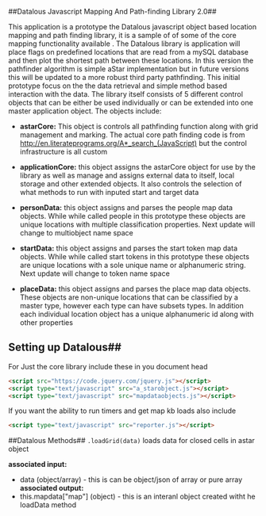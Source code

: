 

##Datalous Javascript Mapping And Path-finding Library 2.0##

This application is a  prototype the Datalous javascript object based location mapping and path finding library, it is a sample of of some of the core mapping functionality available . The Datalous  library is  application will place flags on predefined locations that are read from a mySQL  database and then plot the shortest path between these locations. In this version the pathfinder algorithm is simple aStar implementation but in future versions this will be updated to a more robust third party pathfinding. This initial prototype focus on the the data retrieval and simple method based interaction with the data. The library itself consists of 5 different control objects that can be either be used individually or can be extended into one master application object. The objects include:

- **astarCore:** This object is controls all pathfinding function along with grid management and marking. The actual core path finding code is from http://en.literateprograms.org/A*_search_(JavaScript) but the control infrastructure  is all custom

- **applicationCore:** this object  assigns the astarCore object for use by the library as well as manage and assigns external data to itself, local storage and other extended objects. It also controls the selection of what methods to run with inputed start and target data

- **personData:** this object  assigns and parses the people map data objects. While while called people in this prototype these objects are  unique  locations with multiple classification properties. Next update will change to multiobject name space  

- **startData:** this object  assigns and parses the start token map data objects. While while called start tokens in this prototype these objects are  unique  locations  with a sole unique name or alphanumeric string. Next update will change to token name space  

- **placeData:** this object  assigns and parses  the place map data objects. These objects  are  non-unique locations that can be classified by a master type, however each type can have subsets types. In addition each individual location object  has a unique alphanumeric id along with other properties

## Setting up Datalous##
For Just the core library include these in you document head
```HTML
<script src="https://code.jquery.com/jquery.js"></script>
<script type="text/javascript" src="a_starobject.js"></script>
<script type="text/javascript" src="mapdataobjects.js"></script>
```
If you want the ability to run timers and get map kb loads also include 
```HTML
<script type="text/javascript" src="reporter.js"></script>
```

##Datalous Methods##
```.loadGrid(data)```
loads data for closed cells in astar object

**associated input:** 
- data (object/array) - this is can be object/json of array or pure array
**associated output:** 
- this.mapdata["map"] (object) - this is an interanl object created witht he loadData method

